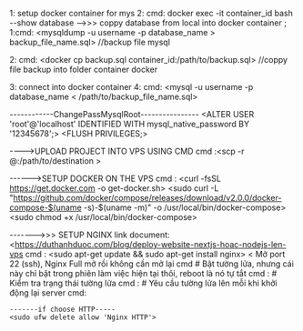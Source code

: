 1: setup docker container for mys
2: cmd: docker exec -it container_id bash
--show database 
-->>> coppy database from local into docker container ;
1:cmd:  <mysqldump -u username -p database_name > backup_file_name.sql> //backup file mysql

2: cmd: <docker cp backup.sql container_id:/path/to/backup.sql>  //coppy file backup into folder container docker

3: connect into docker container 
4: cmd: <mysql -u username -p database_name < /path/to/backup_file_name.sql>


------------ChangePassMysqlRoot----------------
<ALTER USER 'root'@'localhost' IDENTIFIED WITH mysql_native_password BY '12345678';>
<FLUSH PRIVILEGES;>


---->UPLOAD PROJECT INTO VPS USING CMD
cmd :<scp -r <your-project-directory> <user>@<host>:/path/to/destination >

------>SETUP DOCKER ON THE VPS 
cmd :   <curl -fsSL https://get.docker.com -o get-docker.sh>
        <sudo sh get-docker.sh>
        <sudo curl -L "https://github.com/docker/compose/releases/download/v2.0.0/docker-compose-$(uname -s)-$(uname -m)" -o /usr/local/bin/docker-compose>
        <sudo chmod +x /usr/local/bin/docker-compose>


------->>> SETUP NGINX 
link document: <https://duthanhduoc.com/blog/deploy-website-nextjs-hoac-nodejs-len-vps
cmd : <sudo apt-get update && sudo apt-get install nginx>
        < Mở port 22 (ssh), Nginx Full mở rồi không cần mở lại
        cmd <sudo ufw allow ssh>
        # Bật tường lửa, nhưng cái này chỉ bật trong phiên làm việc hiện tại thôi, reboot là nó tự tắt
        cmd :<sudo ufw enable>
        # Kiểm tra trạng thái tường lửa
        cmd : <sudo ufw status>
        # Yêu cầu tường lửa lên mỗi khi khởi động lại server
        cmd: <sudo systemctl enable ufw>  

    -------if choose HTTP-----
    <sudo ufw delete allow 'Nginx HTTP'>
